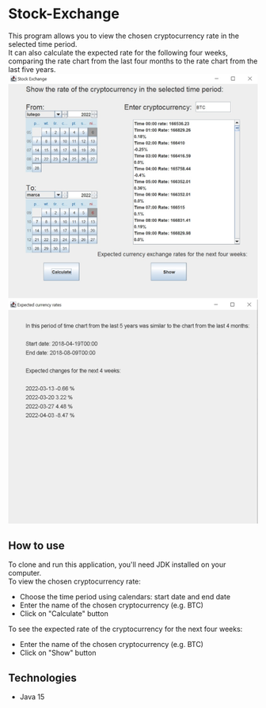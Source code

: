 # Stock-Exchange
This program allows you to view the chosen cryptocurrency rate in the selected time period.  
It can also calculate the expected rate for the following four weeks, comparing the rate chart from the last four months to the rate chart from the last five years.  
![Displaying the cryptocurrency rate](./images/CurrenciesRates.jpg)  
![Expected rates](./images/ExpectedRates.jpg)  
## How to use
To clone and run this application, you'll need JDK installed on your computer.  
To view the chosen cryptocurrency rate:
* Choose the time period using calendars: start date and end date
* Enter the name of the chosen cryptocurrency (e.g. BTC)
* Click on "Calculate" button  

To see the expected rate of the cryptocurrency for the next four weeks:
* Enter the name of the chosen cryptocurrency (e.g. BTC)
* Click on "Show" button
## Technologies
* Java 15
